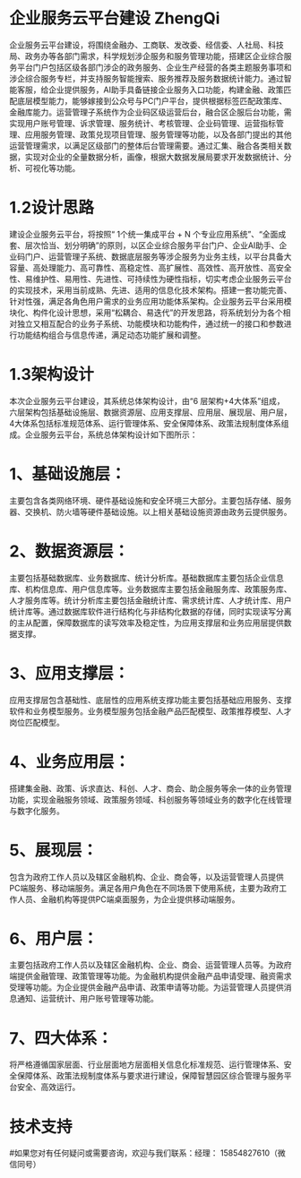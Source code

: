 # 企业服务云平台建设 ZhengQi
企业服务云平台建设，将围绕金融办、工商联、发改委、经信委、人社局、科技局、政务办等各部门需求，科学规划涉企服务和服务管理功能，搭建区企业综合服务平台门户包括区级各部门涉企的政务服务、企业生产经营的各类主题服务事项和涉企综合服务专栏，并支持服务智能搜索、服务推荐及服务数据统计能力。通过智能客服，给企业提供服务，AI助手具备链接企业服务入口功能，构建金融、政策匹配底层模型能力，能够嫁接到公众号与PC门户平台，提供根据标签匹配政策库、金融库能力。运营管理子系统作为企业码区级运营后台，融合区企服后台功能，需实现用户账号管理、诉求管理、服务统计、考核管理、企业码管理、运营指标管理、应用服务管理、政策兑现项目管理、服务管理等功能，以及各部门提出的其他运营管理需求，以满足区级部门的整体后台管理需要。通过汇集、融合各类相关数据，实现对企业的全量数据分析，画像，根据大数据发展局要求开发数据统计、分析、可视化等功能。
# 1.2设计思路
建设企业服务云平台，将按照“ 1个统一集成平台 + N 个专业应用系统”、“全面成套、层次恰当、划分明确”的原则，以区企业综合服务平台门户、企业AI助手、企业码门户、运营管理子系统、数据底层服务等涉企服务为业务主线，以平台具备大容量、高处理能力、高可靠性、高稳定性、高扩展性、高效性、高开放性、高安全性、易维护性、易用性、先进性、可持续性为硬性指标，切实考虑企业服务云平台的实现技术，采用当前成熟、先进、适用的信息化技术架构。搭建一套功能完善、针对性强，满足各角色用户需求的业务应用功能体系架构。企业服务云平台采用模块化、构件化设计思想，采用“松耦合、易迭代”的开发思路，将系统划分为各个相对独立又相互配合的业务子系统、功能模块和功能构件，通过统一的接口和参数进行功能结构组合与信息传递，满足动态功能扩展和调整。
# 1.3架构设计

本次企业服务云平台建设，其系统总体架构设计，由“6 层架构+4大体系”组成，六层架构包括基础设施层、数据资源层、应用支撑层、应用层、展现层、用户层，4大体系包括标准规范体系、运行管理体系、安全保障体系、政策法规制度体系组成。企业服务云平台，系统总体架构设计如下图所示：

#  1、基础设施层：

主要包含各类网络环境、硬件基础设施和安全环境三大部分。主要包括存储、服务器、交换机、防火墙等硬件基础设施。以上相关基础设施资源由政务云提供服务。

#  2、数据资源层：
主要包括基础数据库、业务数据库、统计分析库。基础数据库主要包括企业信息库、机构信息库、用户信息库等。业务数据库主要包括金融服务库、政策服务库、人才服务库等。统计分析库主要包括金融统计库、需求统计库、人才统计库、用户统计库等。通过数据库软件进行结构化与非结构化数据的存储，同时实现读写分离的主从配置，保障数据库的读写效率及稳定性，为应用支撑层和业务应用层提供数据支撑。

#  3、应用支撑层：
应用支撑层包含基础性、底层性的应用系统支撑功能主要包括基础应用服务、支撑软件和业务模型服务。业务模型服务包括金融产品匹配模型、政策推荐模型、人才岗位匹配模型。

#  4、业务应用层：
搭建集金融、政策、诉求直达、科创、人才、商会、助企服务等余一体的业务管理功能，实现金融服务领域、政策服务领域、科创服务等领域业务的数字化在线管理与数字化服务。

#  5、展现层：
包含为政府工作人员以及辖区金融机构、企业、商会等，以及运营管理人员提供PC端服务、移动端服务。满足各用户角色在不同场景下使用系统，主要为政府工作人员、金融机构等提供PC端桌面服务，为企业提供移动端服务。

#  6、用户层：
主要包括政府工作人员以及辖区金融机构、企业、商会、运营管理人员等。为政府端提供金融管理、政策管理等功能。为金融机构提供金融产品申请受理、融资需求受理等功能。为企业提供金融产品申请、政策申请等功能。为运营管理人员提供消息通知、运营统计、用户账号管理等功能。

 # 7、四大体系：
 将严格遵循国家层面、行业层面地方层面相关信息化标准规范、运行管理体系、安全保障体系、政策法规制度体系与要求进行建设，保障智慧园区综合管理与服务平台安全、高效运行。
 
# 技术支持
#如果您对有任何疑问或需要咨询，欢迎与我们联系：经理： 15854827610（微信同号）
